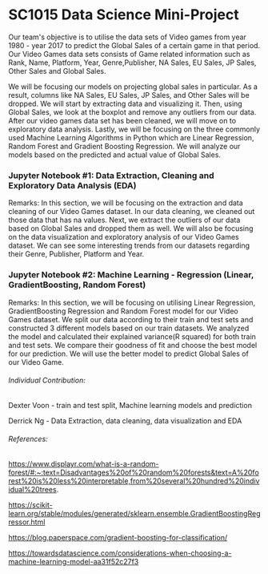 # SC1015 Data Science Mini-Project

Our team's objective is to utilise the data sets of Video games from year 1980 - year 2017 to predict the Global Sales of a certain game in that period. Our Video Games data sets consists of Game related information such as Rank, Name, Platform, Year, Genre,Publisher, NA Sales, EU Sales, JP Sales, Other Sales and Global Sales.  

We will be focusing our models on projecting global sales in particular. As a result, columns like NA Sales, EU Sales, JP Sales, and Other Sales will be dropped. We will start by extracting data and visualizing it. Then, using Global Sales, we look at the boxplot and remove any outliers from our data. After our video games data set has been cleaned, we will move on to exploratory data analysis. Lastly, we will be focusing on the three commonly used Machine Learning Algorithms in Python which are Linear Regression, Random Forest and Gradient Boosting Regression. We will analyze our models based on the predicted and actual value of Global Sales.

### Jupyter Notebook #1: Data Extraction, Cleaning and Exploratory Data Analysis (EDA)

  Remarks: In this section, we will be focusing on the extraction and data cleaning of our Video Games dataset. In our data cleaning, we cleaned out those data that              has na values. Next, we extract the outliers of our data based on Global Sales and dropped them as well. We will also be focusing on the data visualization and exploratory analysis of our Video Games dataset. We can see some interesting trends from            our datasets regarding their Genre, Publisher, Platform and Year.  
  
### Jupyter Notebook #2: Machine Learning - Regression (Linear, GradientBoosting, Random Forest)
  Remarks: In this section, we will be focusing on utilising Linear Regression, GradientBoosting Regression and Random Forest model for our Video Games dataset. We split   our data according to their train and test sets and constructed 3 different models based on our train datasets. We analyzed the model and calculated their explained variance(R squared) for both train and test sets. We compare their goodness of fit and choose the best model for our prediction. We will use the better model to predict Global Sales of our Video Game.  
 






###### Individual Contribution:

Dexter Voon - train and test split, Machine learning models and prediction 


Derrick Ng - Data Extraction, data cleaning, data visualization and EDA



###### References: 

https://www.displayr.com/what-is-a-random-forest/#:~:text=Disadvantages%20of%20random%20forests&text=A%20forest%20is%20less%20interpretable,from%20several%20hundred%20individual%20trees.

https://scikit-learn.org/stable/modules/generated/sklearn.ensemble.GradientBoostingRegressor.html

https://blog.paperspace.com/gradient-boosting-for-classification/

https://towardsdatascience.com/considerations-when-choosing-a-machine-learning-model-aa31f52c27f3
